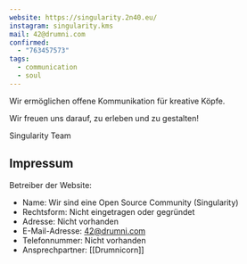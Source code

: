 ```yaml
---
website: https://singularity.2n40.eu/
instagram: singularity.kms
mail: 42@drumni.com
confirmed:
  - "763457573"
tags:
  - communication
  - soul
---
```

Wir ermöglichen offene Kommunikation für kreative Köpfe.

Wir freuen uns darauf, zu erleben und zu gestalten!

Singularity Team

## Impressum

Betreiber der Website:

- Name: Wir sind eine Open Source Community (Singularity)
- Rechtsform: Nicht eingetragen oder gegründet
- Adresse: Nicht vorhanden
- E-Mail-Adresse: 42@drumni.com
- Telefonnummer: Nicht vorhanden
- Ansprechpartner: [[Drumnicorn]]